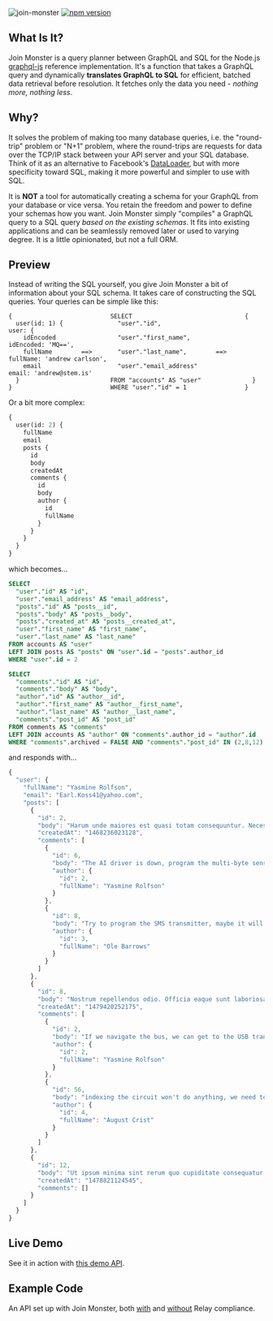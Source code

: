 ![join-monster](img/join_monster.png)
[![npm version](https://badge.fury.io/js/join-monster.svg)](https://badge.fury.io/js/join-monster)

## What Is It?

Join Monster is a query planner between GraphQL and SQL for the Node.js [graphql-js](https://github.com/graphql/graphql-js) reference implementation.
It's a function that takes a GraphQL query and dynamically **translates GraphQL to SQL** for efficient, batched data retrieval before resolution. It fetches only the data you need - *nothing more, nothing less*.

## Why?

It solves the problem of making too many database queries, i.e. the "round-trip" problem or "N+1" problem, where the round-trips are requests for data over the TCP/IP stack between your API server and your SQL database. Think of it as an alternative to Facebook's [DataLoader](https://github.com/facebook/dataloader), but with more specificity toward SQL, making it more powerful and simpler to use with SQL.

It is **NOT** a tool for automatically creating a schema for your GraphQL from your database or vice versa. You retain the freedom and power to define your schemas how you want. Join Monster simply "compiles" a GraphQL query to a SQL query *based on the existing schemas*. It fits into existing applications and can be seamlessly removed later or used to varying degree. It is a little opinionated, but not a full ORM.


## Preview

Instead of writing the SQL yourself, you give Join Monster a bit of information about your SQL schema.
It takes care of constructing the SQL queries. Your queries can be simple like this:

```
{                           SELECT                               {
  user(id: 1) {               "user"."id",                         user: {
    idEncoded                 "user"."first_name",                   idEncoded: 'MQ==',
    fullName        ==>       "user"."last_name",        ==>         fullName: 'andrew carlson',
    email                     "user"."email_address"                 email: 'andrew@stem.is'
  }                         FROM "accounts" AS "user"              }
}                           WHERE "user"."id" = 1                }
```

Or a bit more complex:

```graphql
{
  user(id: 2) {
    fullName
    email
    posts {
      id
      body
      createdAt
      comments {
        id
        body
        author {
          id
          fullName
        }
      }
    }
  }
}
```

which becomes...

```sql
SELECT
  "user"."id" AS "id",
  "user"."email_address" AS "email_address",
  "posts"."id" AS "posts__id",
  "posts"."body" AS "posts__body",
  "posts"."created_at" AS "posts__created_at",
  "user"."first_name" AS "first_name",
  "user"."last_name" AS "last_name"
FROM accounts AS "user"
LEFT JOIN posts AS "posts" ON "user".id = "posts".author_id
WHERE "user".id = 2

SELECT
  "comments"."id" AS "id",
  "comments"."body" AS "body",
  "author"."id" AS "author__id",
  "author"."first_name" AS "author__first_name",
  "author"."last_name" AS "author__last_name",
  "comments"."post_id" AS "post_id"
FROM comments AS "comments"
LEFT JOIN accounts AS "author" ON "comments".author_id = "author".id
WHERE "comments".archived = FALSE AND "comments"."post_id" IN (2,8,12)
```

and responds with...

```javascript
{
  "user": {
    "fullName": "Yasmine Rolfson",
    "email": "Earl.Koss41@yahoo.com",
    "posts": [
      {
        "id": 2,
        "body": "Harum unde maiores est quasi totam consequuntur. Necessitatibus doloribus ut totam dolore omnis quos error eos. Rem nostrum assumenda eius veniam fugit dicta in consequuntur. Ut porro dolorem aliquid qui magnam a.",
        "createdAt": "1468236023128",
        "comments": [
          {
            "id": 6,
            "body": "The AI driver is down, program the multi-byte sensor so we can parse the SAS bandwidth!",
            "author": {
              "id": 2,
              "fullName": "Yasmine Rolfson"
            }
          },
          {
            "id": 8,
            "body": "Try to program the SMS transmitter, maybe it will synthesize the optical firewall!",
            "author": {
              "id": 3,
              "fullName": "Ole Barrows"
            }
          }
        ]
      },
      {
        "id": 8,
        "body": "Nostrum repellendus odio. Officia eaque sunt laboriosam qui molestias quod quia eius non. Aut veritatis vero aliquid suscipit deserunt id architecto saepe. Dolorem fugit corrupti vel ipsa qui qui qui delectus facere.",
        "createdAt": "1479420252175",
        "comments": [
          {
            "id": 2,
            "body": "If we navigate the bus, we can get to the USB transmitter through the bluetooth XSS alarm!",
            "author": {
              "id": 2,
              "fullName": "Yasmine Rolfson"
            }
          },
          {
            "id": 56,
            "body": "indexing the circuit won't do anything, we need to calculate the mobile TCP interface!",
            "author": {
              "id": 4,
              "fullName": "August Crist"
            }
          }
        ]
      },
      {
        "id": 12,
        "body": "Ut ipsum minima sint rerum quo cupiditate consequatur omnis asperiores. At est aut et. Id quas ducimus et. Id et natus deserunt odio consequatur.",
        "createdAt": "1478821124545",
        "comments": []
      }
    ]
  }
}
```

## Live Demo

See it in action with [this demo API](https://join-monster-demo.onrender.com/graphql?query=%7B%0A%20%20user(id%3A%202)%20%7B%0A%20%20%20%20fullName%0A%20%20%20%20email%0A%20%20%20%20posts%20%7B%0A%20%20%20%20%20%20id%0A%20%20%20%20%20%20body%0A%20%20%20%20%20%20createdAt%0A%20%20%20%20%20%20comments%20%7B%0A%20%20%20%20%20%20%20%20id%0A%20%20%20%20%20%20%20%20body%0A%20%20%20%20%20%20%20%20author%20%7B%0A%20%20%20%20%20%20%20%20%20%20id%0A%20%20%20%20%20%20%20%20%20%20fullName%0A%20%20%20%20%20%20%20%20%7D%0A%20%20%20%20%20%20%7D%0A%20%20%20%20%7D%0A%20%20%7D%0A%7D).

## Example Code

An API set up with Join Monster, both [with](https://github.com/stems/join-monster-demo/tree/master/schema-paginated) and [without](https://github.com/stems/join-monster-demo/tree/master/schema-basic) Relay compliance.

